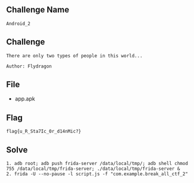 ## Challenge Name
```
Android_2
```
## Challenge
```
There are only two types of people in this world...  

Author: Flydragon
```
## File
- app.apk
## Flag
```
flag{u_R_Sta7Ic_0r_d14nMic?}
```
## Solve
```
1. adb root; adb push frida-server /data/local/tmp/; adb shell chmod 755 /data/local/tmp/frida-server; ./data/local/tmp/frida-server &
2. frida -U --no-pause -l script.js -f "com.example.break_all_ctf_2"
```
